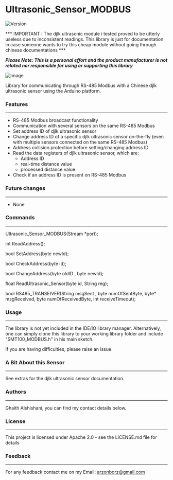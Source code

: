 # Ultrasonic_Sensor_MODBUS

![Version](https://img.shields.io/badge/Version-v1.0.0-green.svg)

*** IMPORTANT : The djlk ultrasonic module i tested proved to be utterly useless due to inconsistent readings. This library is just for documentation in case someone wants to try this cheap module without going through chinese documentations ***

***Please Note: This is a personal effort and the product manufacturer is not related nor responsible for using or supporting this library***

![image](https://github.com/arzonborz/Ultrasonic_Sensor_MODBUS/assets/61315293/a915c304-4a2f-415a-b956-8cb1793dddfd)

 Library for communicating through RS-485 Modbus with a Chinese djlk ultrasonic sensor using the Arduino platform.

### Features
---
* RS-485 Modbus broadcast functionality
* Communication with several sensors on the same RS-485 Modbus
* Set address ID of djlk ultrasonic sensor
* Change address ID of a specific djlk ultrasonic sensor on-the-fly (even with multiple sensors connected on the same RS-485 Modbus)
* Address collision protection before setting/changing address ID
* Read the data registers of djlk ultrasonic sensor, which are:
  * Address ID
  * real-time distance value
  * processed distance value
* Check if an address ID is present on RS-485 Modbus

### Future changes
---
* None

### Commands
---
Ultrasonic_Sensor_MODBUS(Stream *port);

int ReadAddress();

bool SetAddress(byte newId);

bool CheckAddress(byte id);

bool ChangeAddress(byte oldID , byte newId);

float ReadUltrasonic_Sensor(byte id, String reg);

bool RS485_TRANSEIVER(String msgSent , byte numOfSentByte, byte* msgReceived, byte numOfReceivedByte, int receiveTimeout);

### Usage
---
The library is not yet included in the IDE/IO library manager. Alternatively, one can simply clone this library to your working library folder and include "SMT100_MODBUS.h" in his main sketch.

If you are having difficulties, please raise an issue.

### A Bit About this Sensor
---
See extras for the djlk ultrasonic sensor documentation.

### Authors
---
Ghaith Alshishani, you can find my contact details below.

### License
---
This project is licensed under Apache 2.0 - see the LICENSE.md file for details

### Feedback
---
For any feedback contact me on my Email: arzonborz@gmail.com
